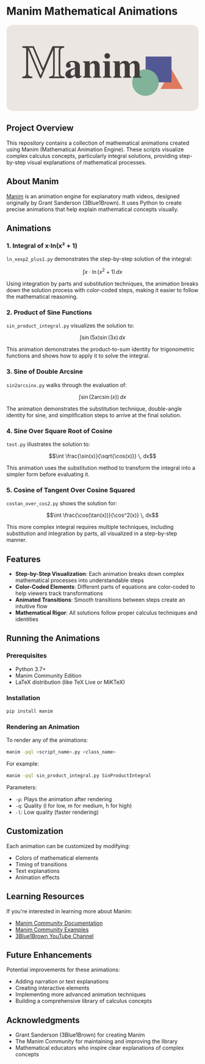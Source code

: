 # Manim Mathematical Animations

![Manim Logo](https://raw.githubusercontent.com/ManimCommunity/manim/main/logo/cropped.png)

## Project Overview

This repository contains a collection of mathematical animations created using Manim (Mathematical Animation Engine). These scripts visualize complex calculus concepts, particularly integral solutions, providing step-by-step visual explanations of mathematical processes.

## About Manim

[Manim](https://www.manim.community/) is an animation engine for explanatory math videos, designed originally by Grant Sanderson (3Blue1Brown). It uses Python to create precise animations that help explain mathematical concepts visually.

## Animations

### 1. Integral of x·ln(x² + 1)

`ln_xexp2_plus1.py` demonstrates the step-by-step solution of the integral:

$$\int x \cdot \ln(x^2 + 1) \, dx$$

Using integration by parts and substitution techniques, the animation breaks down the solution process with color-coded steps, making it easier to follow the mathematical reasoning.

### 2. Product of Sine Functions

`sin_product_integral.py` visualizes the solution to:

$$\int \sin(5x) \sin(3x) \, dx$$

This animation demonstrates the product-to-sum identity for trigonometric functions and shows how to apply it to solve the integral.

### 3. Sine of Double Arcsine

`sin2arcsinx.py` walks through the evaluation of:

$$\int \sin(2\arcsin(x)) \, dx$$

The animation demonstrates the substitution technique, double-angle identity for sine, and simplification steps to arrive at the final solution.

### 4. Sine Over Square Root of Cosine

`test.py` illustrates the solution to:

$$\int \frac{\sin(x)}{\sqrt{\cos(x)}} \, dx$$

This animation uses the substitution method to transform the integral into a simpler form before evaluating it.

### 5. Cosine of Tangent Over Cosine Squared

`costan_over_cos2.py` shows the solution for:

$$\int \frac{\cos(\tan(x))}{\cos^2(x)} \, dx$$

This more complex integral requires multiple techniques, including substitution and integration by parts, all visualized in a step-by-step manner.

## Features

- **Step-by-Step Visualization**: Each animation breaks down complex mathematical processes into understandable steps
- **Color-Coded Elements**: Different parts of equations are color-coded to help viewers track transformations
- **Animated Transitions**: Smooth transitions between steps create an intuitive flow
- **Mathematical Rigor**: All solutions follow proper calculus techniques and identities

## Running the Animations

### Prerequisites

- Python 3.7+
- Manim Community Edition
- LaTeX distribution (like TeX Live or MiKTeX)

### Installation

```bash
pip install manim
```

### Rendering an Animation

To render any of the animations:

```bash
manim -pql <script_name>.py <class_name>
```

For example:

```bash
manim -pql sin_product_integral.py SinProductIntegral
```

Parameters:
- `-p`: Plays the animation after rendering
- `-q`: Quality (l for low, m for medium, h for high)
- `-l`: Low quality (faster rendering)

## Customization

Each animation can be customized by modifying:

- Colors of mathematical elements
- Timing of transitions
- Text explanations
- Animation effects

## Learning Resources

If you're interested in learning more about Manim:

- [Manim Community Documentation](https://docs.manim.community/en/stable/)
- [Manim Community Examples](https://docs.manim.community/en/stable/examples.html)
- [3Blue1Brown YouTube Channel](https://www.youtube.com/c/3blue1brown)

## Future Enhancements

Potential improvements for these animations:

- Adding narration or text explanations
- Creating interactive elements
- Implementing more advanced animation techniques
- Building a comprehensive library of calculus concepts

## Acknowledgments

- Grant Sanderson (3Blue1Brown) for creating Manim
- The Manim Community for maintaining and improving the library
- Mathematical educators who inspire clear explanations of complex concepts